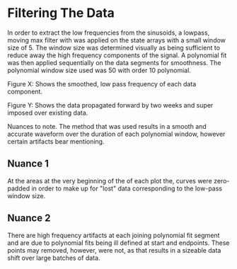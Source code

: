# Filtering The Data

In order to extract the low frequencies from the sinusoids, a lowpass, moving max filter with was applied on the state arrays with a small window size of 5.  The window size was determined visually as being sufficient to reduce away the high frequency components of the signal.  A polynomial fit was then applied sequentially on the data segments for smoothness.  The polynomial window size used was 50 with order 10 polynomial.

Figure X: Shows the smoothed, low pass frequency of each data component.

Figure Y: Shows the data propagated forward by two weeks and super imposed over existing data.

Nuances to note.  The method that was used results in a smooth and accurate waveform over the duration of each polynomial window, however certain artifacts bear mentioning.

## Nuance 1
At the areas at the very beginning of the of each plot the, curves were zero-padded in order to make up for "lost" data corresponding to the low-pass window size.

## Nuance 2
There are high frequency artifacts at each joining polynomial fit segment and are due to polynomial fits being ill defined at start and endpoints.  These points may removed, however, were not, as that results in a sizeable data shift over large batches of data.
